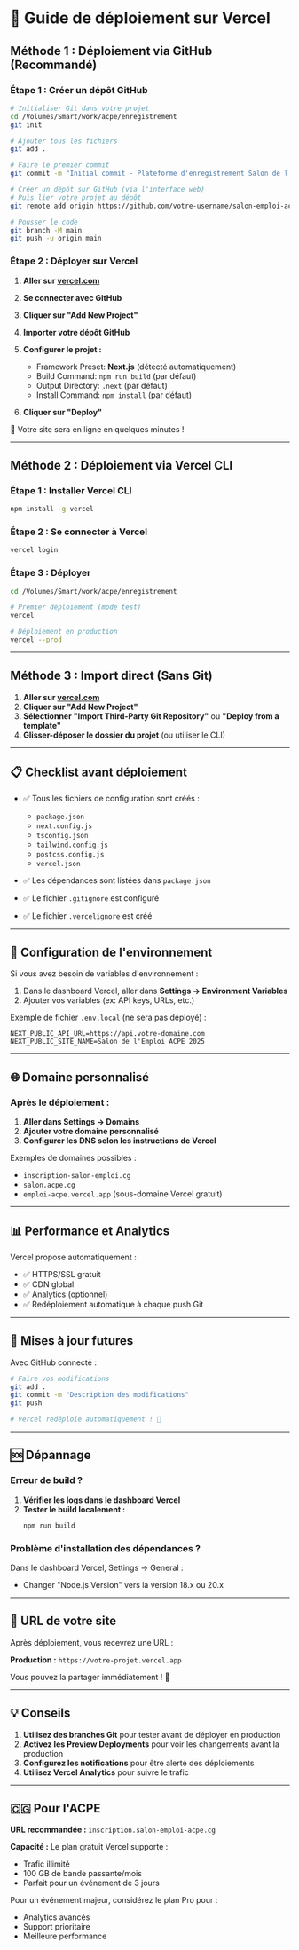 # 🚀 Guide de déploiement sur Vercel

## Méthode 1 : Déploiement via GitHub (Recommandé)

### Étape 1 : Créer un dépôt GitHub

```bash
# Initialiser Git dans votre projet
cd /Volumes/Smart/work/acpe/enregistrement
git init

# Ajouter tous les fichiers
git add .

# Faire le premier commit
git commit -m "Initial commit - Plateforme d'enregistrement Salon de l'Emploi 2025"

# Créer un dépôt sur GitHub (via l'interface web)
# Puis lier votre projet au dépôt
git remote add origin https://github.com/votre-username/salon-emploi-acpe.git

# Pousser le code
git branch -M main
git push -u origin main
```

### Étape 2 : Déployer sur Vercel

1. **Aller sur [vercel.com](https://vercel.com)**
2. **Se connecter avec GitHub**
3. **Cliquer sur "Add New Project"**
4. **Importer votre dépôt GitHub**
5. **Configurer le projet :**
   - Framework Preset: **Next.js** (détecté automatiquement)
   - Build Command: `npm run build` (par défaut)
   - Output Directory: `.next` (par défaut)
   - Install Command: `npm install` (par défaut)

6. **Cliquer sur "Deploy"**

🎉 Votre site sera en ligne en quelques minutes !

---

## Méthode 2 : Déploiement via Vercel CLI

### Étape 1 : Installer Vercel CLI

```bash
npm install -g vercel
```

### Étape 2 : Se connecter à Vercel

```bash
vercel login
```

### Étape 3 : Déployer

```bash
cd /Volumes/Smart/work/acpe/enregistrement

# Premier déploiement (mode test)
vercel

# Déploiement en production
vercel --prod
```

---

## Méthode 3 : Import direct (Sans Git)

1. **Aller sur [vercel.com](https://vercel.com)**
2. **Cliquer sur "Add New Project"**
3. **Sélectionner "Import Third-Party Git Repository"** ou **"Deploy from a template"**
4. **Glisser-déposer le dossier du projet** (ou utiliser le CLI)

---

## 📋 Checklist avant déploiement

- ✅ Tous les fichiers de configuration sont créés :
  - `package.json`
  - `next.config.js`
  - `tsconfig.json`
  - `tailwind.config.js`
  - `postcss.config.js`
  - `vercel.json`

- ✅ Les dépendances sont listées dans `package.json`

- ✅ Le fichier `.gitignore` est configuré

- ✅ Le fichier `.vercelignore` est créé

---

## 🔧 Configuration de l'environnement

Si vous avez besoin de variables d'environnement :

1. Dans le dashboard Vercel, aller dans **Settings → Environment Variables**
2. Ajouter vos variables (ex: API keys, URLs, etc.)

Exemple de fichier `.env.local` (ne sera pas déployé) :

```env
NEXT_PUBLIC_API_URL=https://api.votre-domaine.com
NEXT_PUBLIC_SITE_NAME=Salon de l'Emploi ACPE 2025
```

---

## 🌐 Domaine personnalisé

### Après le déploiement :

1. **Aller dans Settings → Domains**
2. **Ajouter votre domaine personnalisé**
3. **Configurer les DNS selon les instructions de Vercel**

Exemples de domaines possibles :
- `inscription-salon-emploi.cg`
- `salon.acpe.cg`
- `emploi-acpe.vercel.app` (sous-domaine Vercel gratuit)

---

## 📊 Performance et Analytics

Vercel propose automatiquement :
- ✅ HTTPS/SSL gratuit
- ✅ CDN global
- ✅ Analytics (optionnel)
- ✅ Redéploiement automatique à chaque push Git

---

## 🔄 Mises à jour futures

Avec GitHub connecté :

```bash
# Faire vos modifications
git add .
git commit -m "Description des modifications"
git push

# Vercel redéploie automatiquement ! 🎉
```

---

## 🆘 Dépannage

### Erreur de build ?

1. **Vérifier les logs dans le dashboard Vercel**
2. **Tester le build localement :**
   ```bash
   npm run build
   ```

### Problème d'installation des dépendances ?

Dans le dashboard Vercel, Settings → General :
- Changer "Node.js Version" vers la version 18.x ou 20.x

---

## 📱 URL de votre site

Après déploiement, vous recevrez une URL :

**Production :** `https://votre-projet.vercel.app`

Vous pouvez la partager immédiatement ! 🎊

---

## 💡 Conseils

1. **Utilisez des branches Git** pour tester avant de déployer en production
2. **Activez les Preview Deployments** pour voir les changements avant la production
3. **Configurez les notifications** pour être alerté des déploiements
4. **Utilisez Vercel Analytics** pour suivre le trafic

---

## 🇨🇬 Pour l'ACPE

**URL recommandée :** `inscription.salon-emploi-acpe.cg`

**Capacité :** Le plan gratuit Vercel supporte :
- Trafic illimité
- 100 GB de bande passante/mois
- Parfait pour un événement de 3 jours

Pour un événement majeur, considérez le plan Pro pour :
- Analytics avancés
- Support prioritaire
- Meilleure performance


